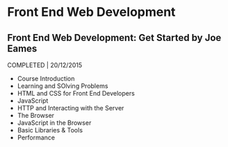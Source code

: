# Front End Web Development

## Front End Web Development: Get Started by Joe Eames
COMPLETED | 20/12/2015

- Course Introduction
- Learning and SOlving Problems
- HTML and CSS for Front End Developers
- JavaScript
- HTTP and Interacting with the Server
- The Browser
- JavaScript in the Browser
- Basic Libraries & Tools
- Performance